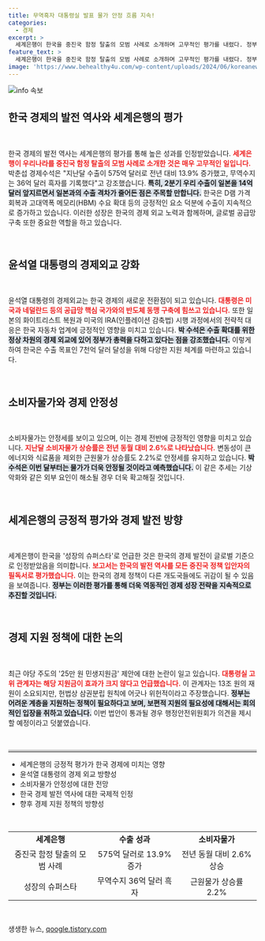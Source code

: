 ```yaml
---
title: 무역흑자 대통령실 발표 물가 안정 흐름 지속!
categories:
  - 경제
excerpt: >
  세계은행이 한국을 중진국 함정 탈출의 모범 사례로 소개하며 고무적인 평가를 내렸다. 정부는 수출 증가와 물가 안정 흐름을 강조하며 경제 사정 개선에 주력하고, 야당의 25만 원 민생 지원안은 위헌적이라는 입장이다.
feature_text: >
  세계은행이 한국을 중진국 함정 탈출의 모범 사례로 소개하며 고무적인 평가를 내렸다. 정부는 수출 증가와 물가 안정 흐름을 강조하며 경제 사정 개선에 주력하고, 야당의 25만 원 민생 지원안은 위헌적이라는 입장이다.
image: 'https://www.behealthy4u.com/wp-content/uploads/2024/06/koreanews.jpg'
---
```


<p><img src="https://www.behealthy4u.com/wp-content/uploads/2024/06/koreanews.jpg" alt="info 속보" /></p>

<h2 data-ke-size="size26">한국 경제의 발전 역사와 세계은행의 평가</h2>  

<p data-ke-size="size16">&nbsp;</p>  

<p>한국 경제의 발전 역사는 세계은행의 평가를 통해 높은 성과를 인정받았습니다. <b><span style="color: #ee2323;">세계은행이 우리나라를 중진국 함정 탈출의 모범 사례로 소개한 것은 매우 고무적인 일입니다.</span></b> 박춘섭 경제수석은 "지난달 수출이 575억 달러로 전년 대비 13.9% 증가했고, 무역수지는 36억 달러 흑자를 기록했다"고 강조했습니다. <b><span style="background-color: #21538527;">특히, 2분기 우리 수출이 일본을 14억 달러 앞지르면서 일본과의 수출 격차가 줄어든 점은 주목할 만합니다.</span></b> 한국은 D램 가격 회복과 고대역폭 메모리(HBM) 수요 확대 등의 긍정적인 요소 덕분에 수출이 지속적으로 증가하고 있습니다. 이러한 성장은 한국의 경제 외교 노력과 함께하며, 글로벌 공급망 구축 또한 중요한 역할을 하고 있습니다.   </p>

<p data-ke-size="size16">&nbsp;</p>  

<h2 data-ke-size="size26">윤석열 대통령의 경제외교 강화</h2>  

<p data-ke-size="size16">&nbsp;</p>  

<p>윤석열 대통령의 경제외교는 한국 경제의 새로운 전환점이 되고 있습니다. <b><span style="color: #ee2323;">대통령은 미국과 네덜란드 등의 공급망 핵심 국가와의 반도체 동맹 구축에 힘쓰고 있습니다.</span></b> 또한 일본의 화이트리스트 복원과 미국의 IRA(인플레이션 감축법) 시행 과정에서의 전략적 대응은 한국 자동차 업계에 긍정적인 영향을 미치고 있습니다. <b><span style="background-color: #21538527;">박 수석은 수출 확대를 위한 정상 차원의 경제 외교에 있어 정부가 총력을 다하고 있다는 점을 강조했습니다.</span></b> 이렇게 하여 한국은 수출 목표인 7천억 달러 달성을 위해 다양한 지원 체계를 마련하고 있습니다.  </p>

<p data-ke-size="size16">&nbsp;</p>  

<h2 data-ke-size="size26">소비자물가와 경제 안정성</h2>  

<p data-ke-size="size16">&nbsp;</p>  

<p>소비자물가는 안정세를 보이고 있으며, 이는 경제 전반에 긍정적인 영향을 미치고 있습니다. <b><span style="color: #ee2323;">지난달 소비자물가 상승률은 전년 동월 대비 2.6%로 나타났습니다.</span></b> 변동성이 큰 에너지와 식료품을 제외한 근원물가 상승률도 2.2%로 안정세를 유지하고 있습니다. <b><span style="background-color: #21538527;">박 수석은 이번 달부터는 물가가 더욱 안정될 것이라고 예측했습니다.</span></b> 이 같은 추세는 기상 악화와 같은 외부 요인이 해소될 경우 더욱 확고해질 것입니다.  </p>

<p data-ke-size="size16">&nbsp;</p>  

<h2 data-ke-size="size26">세계은행의 긍정적 평가와 경제 발전 방향</h2>  

<p data-ke-size="size16">&nbsp;</p>  

<p>세계은행이 한국을 '성장의 슈퍼스타'로 언급한 것은 한국의 경제 발전이 글로벌 기준으로 인정받았음을 의미합니다. <b><span style="color: #ee2323;">보고서는 한국의 발전 역사를 모든 중진국 정책 입안자의 필독서로 평가했습니다.</span></b> 이는 한국의 경제 정책이 다른 개도국들에도 귀감이 될 수 있음을 보여줍니다. <b><span style="background-color: #21538527;">정부는 이러한 평가를 통해 더욱 역동적인 경제 성장 전략을 지속적으로 추진할 것입니다.</span></b>   </p>

<p data-ke-size="size16">&nbsp;</p>  

<h2 data-ke-size="size26">경제 지원 정책에 대한 논의</h2>  

<p data-ke-size="size16">&nbsp;</p>  

<p>최근 야당 주도의 '25만 원 민생지원금' 제안에 대한 논란이 일고 있습니다. <b><span style="color: #ee2323;">대통령실 고위 관계자는 해당 지원금이 효과가 크지 않다고 언급했습니다.</span></b>  이 관계자는 13조 원의 재원이 소요되지만, 헌법상 삼권분립 원칙에 어긋나 위헌적이라고 주장했습니다. <b><span style="background-color: #21538527;">정부는 어려운 계층을 지원하는 정책이 필요하다고 보며, 보편적 지원의 필요성에 대해서는 회의적인 입장을 취하고 있습니다.</span></b> 이번 법안이 통과될 경우 행정안전위원회가 의견을 제시할 예정이라고 덧붙였습니다.  </p>

<p data-ke-size="size16">&nbsp;</p>  

<hr style="border:none;border-top:4px solid #ccc;margin:0;height:1px;" />  

<ul>  
 <li>세계은행의 긍정적 평가가 한국 경제에 미치는 영향</li>  
 <li>윤석열 대통령의 경제 외교 방향성</li>  
 <li>소비자물가 안정성에 대한 전망</li>  
 <li>한국 경제 발전 역사에 대한 국제적 인정</li>  
 <li>향후 경제 지원 정책의 방향성</li>  
</ul>  

<p data-ke-size="size16">&nbsp;</p>  

<table style="width: 100%; border-collapse: collapse;">  
 <tbody>  
 <tr>  
 <td style="text-align: center; height: 17px;"><b>세계은행</b></td>  
 <td style="text-align: center; height: 17px;"><b>수출 성과</b></td>  
 <td style="text-align: center; height: 17px;"><b>소비자물가</b></td>  
 </tr>  
 <tr>  
 <td style="text-align: center; height: 17px;">중진국 함정 탈출의 모범 사례</td>  
 <td style="text-align: center; height: 17px;">575억 달러로 13.9% 증가</td>  
 <td style="text-align: center; height: 17px;">전년 동월 대비 2.6% 상승</td>  
 </tr>  
 <tr>  
 <td style="text-align: center; height: 17px;">성장의 슈퍼스타</td>  
 <td style="text-align: center; height: 17px;">무역수지 36억 달러 흑자</td>  
 <td style="text-align: center; height: 17px;">근원물가 상승률 2.2%</td>  
 </tr>  
 </tbody>  
</table>  

<p data-ke-size="size16">&nbsp;</p>  
생생한 뉴스, <a href="https://qoogle.tistory.com" rel="dofollow">qoogle.tistory.com</a>



